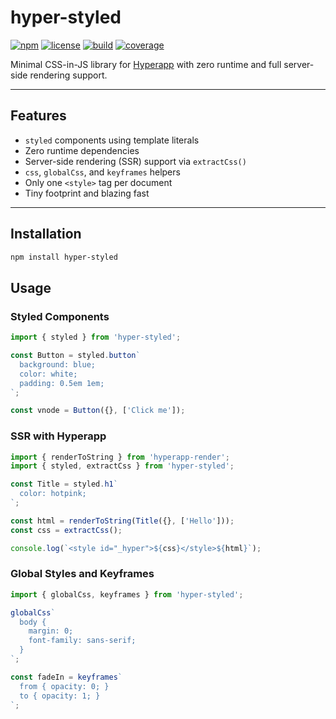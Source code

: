 # hyper-styled

[![npm](https://img.shields.io/npm/v/hyper-styled.svg)](https://www.npmjs.com/package/hyper-styled)
[![license](https://img.shields.io/npm/l/hyper-styled.svg)](./LICENSE)
[![build](https://github.com/B-Teague/hyper-styled/actions/workflows/ci.yml/badge.svg)](https://github.com/B-Teague/hyper-styled/actions)
[![coverage](https://img.shields.io/coveralls/github/B-Teague/hyper-styled/main)](https://coveralls.io/github/B-Teague/hyper-styled)

Minimal CSS-in-JS library for [Hyperapp](https://github.com/jorgebucaran/hyperapp) with zero runtime and full server-side rendering support.

---

## Features

- `styled` components using template literals
- Zero runtime dependencies
- Server-side rendering (SSR) support via `extractCss()`
- `css`, `globalCss`, and `keyframes` helpers
- Only one `<style>` tag per document
- Tiny footprint and blazing fast

---

## Installation

```sh
npm install hyper-styled
```

## Usage

### Styled Components

```js
import { styled } from 'hyper-styled';

const Button = styled.button`
  background: blue;
  color: white;
  padding: 0.5em 1em;
`;

const vnode = Button({}, ['Click me']);
```

### SSR with Hyperapp

```js
import { renderToString } from 'hyperapp-render';
import { styled, extractCss } from 'hyper-styled';

const Title = styled.h1`
  color: hotpink;
`;

const html = renderToString(Title({}, ['Hello']));
const css = extractCss();

console.log(`<style id="_hyper">${css}</style>${html}`);
```

### Global Styles and Keyframes

```js
import { globalCss, keyframes } from 'hyper-styled';

globalCss`
  body {
    margin: 0;
    font-family: sans-serif;
  }
`;

const fadeIn = keyframes`
  from { opacity: 0; }
  to { opacity: 1; }
`;
```

